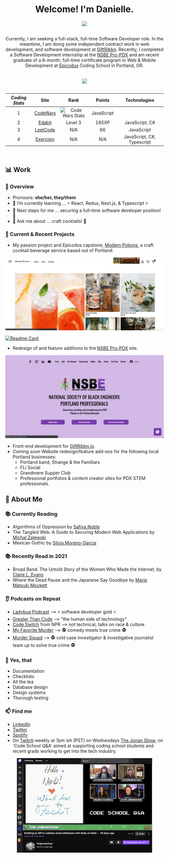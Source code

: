 <div align="center">

# Welcome! I'm Danielle.

<img align="center" src="https://github-readme-stats.vercel.app/api/?username=danitcodes&show_icons=true&icon_color=000080&title_color=000080&border_color=FFFFFF&text_color=FFFFFF&bg_color=90deg,BF5A62,A6537A,904E95" />

<br />
<br />

Currently, I am seeking a full-stack, full-time Software Developer role. In the meantime, I am doing some independent contract work in web development, and software development at [GiftRibbn](ribbn.io). Recently, I completed a Software Development internship at the [NSBE Pro-PDX](https://www.nsbepropdx.org/) and am recent graduate of a 6-month, full-time certificate program in Web & Mobile Development at [Epicodus](www.epicodus.com) Coding School in Portland, OR.

<br />

<img align="center" src="https://github-readme-stats.vercel.app/api/top-langs/?username=danitcodes&show_icons=true&layout=compact&title_color=000080&border_color=FFFFFF&text_color=FFFFFF&bg_color=90deg,BF5A62,A6537A,904E95" />

<br />
<br />

|  _Coding Stats_ 	|   Site	|   Rank 	|   Points 	|   Technologies 	|
|:-:	|:-:	|:-:	|:-:	|:-:	|
|  1 	|  [CodeWars](https://www.codewars.com/users/danitcodes)  |  <img src="https://www.codewars.com/users/danitcodes/badges/small" alt="Code Wars Stats" />	|  JavaScript 	|
|  2 	|   [Edabit](https://edabit.com/user/NPPFh5vCtYrQREYaC)	  |  Level 3 	|  185XP 	|  JavaScript, C# 	|
|  3 	|   [LeetCode](https://leetcode.com/danitcodes/)	  |  N/A 	|  66 	|  JavaScript 	|
|  4 	|   [Exercism](https://exercism.io/profiles/danitcodes)	  |  N/A	|  N/A 	|  JavaScript, C#, Typescript 	|

<br />

<!-- **Incoming Stats** <br />
 <br />
[Hacker Rank](https://www.hackerrank.com/danithompson74) <br />
 <br />
<br />
<br /> -->

</div>

## 📊 Work

### 📙 Overview

- Pronouns: **she/her, they/them**
- 🌱 I’m currently learning ... ⚡ React, Redux, Next.js, & Typescript ⚡
- 👣 Next steps for me ... securing a full-time software developer position! 🦾
- 💬 Ask me about ... craft cocktails! 🍹

### 🚧 Current & Recent Projects

- My passion project and Epicodus capstone, [Modern Potions](https://capstone-roan.vercel.app/), a craft cocktail beverage service based out of Portland.

<img src="assets/ModernPotions_SplashPage.png" alt="Splash page of the Modern Potions website" />

[![Readme Card](https://github-readme-stats.vercel.app/api/pin/?username=danitcodes&repo=-capstone)](https://github.com/danitcodes/-capstone)

- Redesign of and feature additions to the [NSBE Pro-PDX](https://www.nsbepropdx.org/) site.

<img src="assets/NSBEHome.png" alt="Splash page of the NSBE Pro-PDX website"/>

- Front-end development for [GiftRibbn.io](ribbn.io).
- _Coming soon_ Website redesign/feature add-ons for the following local Portland businesses:
  - Portland band, Strange & the Familiars
  - FLi Social
  - Grandmere Supper Club
  - Professional portfolios & content creator sites for PDX STEM professionals.

## 📃 About Me

### 📚 Currently Reading

- Algorithms of Oppression by [Safiya Noble](http://algorithmsofoppression.com/)
- The Tangled Web: A Guide to Securing Modern Web Applications by [Michal Zalewski](https://www.oreilly.com/library/view/the-tangled-web/9781593273880/)
- Mexican Gothic by [Silvia Moreno-Garcia](https://silviamoreno-garcia.com/)

### 📚 Recently Read in 2021

- Broad Band: The Untold Story of the Women Who Made the Internet, by [Claire L. Evans](https://clairelevans.com/)
- Where the Dead Pause and the Japanese Say Goodbye by [Marie Matsuki Mockett](http://www.mariemockett.com/books/where-the-dead-pause-the-japanese-say-goodbye/)

### 👂 Podcasts on Repeat

- [Ladybug Podcast](https://www.ladybug.dev/episodes) --> ⚡ software developer gold ⚡
- [Greater Than Code](https://www.greaterthancode.com/) --> "the human side of technology"
- [Code Switch](https://www.npr.org/podcasts/510312/codeswitch) from NPR --> _not_ technical; talks on race & culture
- [My Favorite Murder](https://myfavoritemurder.com/episodes) --> 🕵 comedy meets true crime 🕵
- [Murder Squad](http://themurdersquad.com/) --> 🕵️ cold case investigator & investigative journalist team up to solve true crime 🕵️

### 🤩 Yes, that

- Documentation
- Checklists
- All the tea
- Database design
- Design systems
- Thorough testing

### 📫 Find me

- <a href=https://www.linkedin.com/in/danielle-thompson74/ >LinkedIn</a>
- <a href=https://twitter.com/danitcodes/ >Twitter</a>
- <a href=https://open.spotify.com/user/1264447945/ >Spotify</a>
- On <a href=https://www.twitch.tv/danitcodes/ >Twitch</a> weekly at 7pm ish (PST) on Wednesdays <a href=https://www.twitch.tv/thejonanshow/ >The Jonan Show</a>, on 'Code School Q&A' aimed at supporting coding school students and recent grads working to get into the tech industry.

<div align="center">

<img src="assets/TwitchStream.png" alt="screenshot of Code School Q&A Twitch stream" height="300px" width="auto">

</div>
